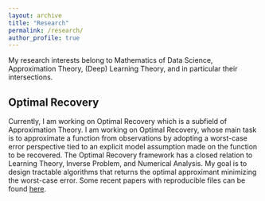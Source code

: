 ```yaml
---
layout: archive
title: "Research"
permalink: /research/
author_profile: true
---
```


My research interests belong to Mathematics of Data Science, Approximation Theory, (Deep) Learning Theory, and in particular their intersections.

## Optimal Recovery ##

Currently, I am working on Optimal Recovery which is a subfield of Approximation Theory. I am working on Optimal Recovery, whose main task is to approximate a function from observations by adopting a worst-case error perspective tied to an explicit model assumption made on the function to be recovered. The Optimal Recovery framework has a closed relation to Learning Theory, Inverse Problem, and Numerical Analysis. My goal is to design tractable algorithms that returns the optimal approximant minimizing the worst-case error. Some recent papers with reproducible files can be found [here](https://github.com/liaochunyang/Optimal_Recovery). 

